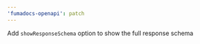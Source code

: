 ```yaml
---
'fumadocs-openapi': patch
---
```


Add `showResponseSchema` option to show the full response schema

